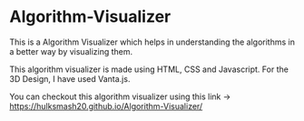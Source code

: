 # Algorithm-Visualizer
This is a Algorithm Visualizer which helps in understanding the algorithms in a better way by visualizing them.

This algorithm visualizer is made using HTML, CSS and Javascript. For the 3D Design, I have used Vanta.js.

You can checkout this algorithm visualizer using this link -> https://hulksmash20.github.io/Algorithm-Visualizer/

